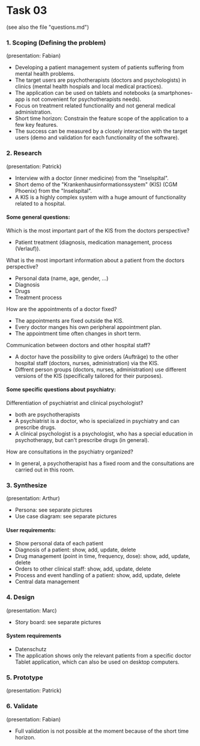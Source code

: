 Task 03
=======
(see also the file "questions.md")

### 1. Scoping (Defining the problem) 
(presentation: Fabian)

- Developing a patient management system of patients suffering from mental health problems. 
- The target users are psychotherapists (doctors and psychologists) in clinics (mental health hospials and local medical practices).
- The application can be used on tablets and notebooks (a smartphones-app is not convenient for psychotherapists needs).
- Focus on treatment related functionality and not general medical administration.
- Short time horizon: Constrain the feature scope of the application to a few key features.
- The success can be measured by a closely interaction with the target users (demo and validation for each functionality of the software).

### 2. Research 
(presentation: Patrick)

- Interview with a doctor (inner medicine) from the "Inselspital".
- Short demo of the "Krankenhausinformationssystem" (KIS) (CGM Phoenix) from the "Inselspital".
- A KIS is a highly complex system with a huge amount of functionality related to a hospital.

#### Some general questions:
Which is the most important part of the KIS from the doctors perspective?
- Patient treatment (diagnosis, medication management, process (Verlauf)).

What is the most important information about a patient from the doctors perspective?
- Personal data (name, age, gender, ...)
- Diagnosis
- Drugs
- Treatment process

How are the appointments of a doctor fixed?
- The appointments are fixed outside the KIS.
- Every doctor manges his own peripheral appointment plan.
- The appointment time often changes in short term.

Communication between doctors and other hospital staff?
- A doctor have the possibility to give orders (Aufträge) to the other hospital staff (doctors, nurses, administration) via the KIS.
- Diffrent person groups (doctors, nurses, administration) use different versions of the KIS (specifically tailored for their purposes).

#### Some specific questions about psychiatry:
Differentiation of psychiatrist and clinical psychologist?
- both are psychotherapists
- A psychiatrist is a doctor, who is specialized in psychiatry and can prescribe drugs.
- A clinical psychologist is a psychologist, who has a special education in psychotherapy, but can't prescribe drugs (in general).

How are consultations in the psychiatry organized?
- In general, a psychotherapist has a fixed room and the consultations are carried out in this room.

### 3. Synthesize 
(presentation: Arthur)

- Persona: see separate pictures
- Use case diagram: see separate pictures


#### User requirements:
- Show personal data of each patient
- Diagnosis of a patient: show, add, update, delete
- Drug management (point in time, frequency, dose): show, add, update, delete
- Orders to other clinical staff: show, add, update, delete
- Process and event handling of a patient: show, add, update, delete
- Central data management

### 4. Design 
(presentation: Marc)

- Story board: see separate pictures

#### System requirements
- Datenschutz
- The application shows only the relevant patients from a specific doctor
Tablet application, which can also be used on desktop computers.

### 5. Prototype 
(presentation: Patrick)


### 6. Validate 
(presentation: Fabian)

- Full validation is not possible at the moment because of the short time horizon. 
 